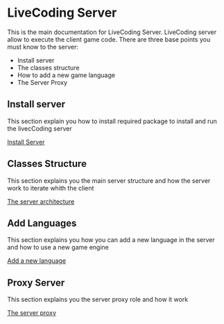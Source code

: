 # LiveCoding Server

This is the main documentation for LiveCoding Server. LiveCoding server allow to execute the client game code.
There are three base points you must know to the server:

- Install server
- The classes structure
- How to add a new game language
- The Server Proxy

## Install server
This section explain you how to install required package to install and run the livecCoding server

[Install Server](environment.md)

## Classes Structure
This section explains you the main server structure and how the server work to iterate whith the client

[The server architecture](serverArchitecture.md)

## Add Languages
This section explains you how you can add a new language in the server and how to use a new game engine

[Add a new language](languages.md)

## Proxy Server
This section explains you the server proxy role and how it work

[The server proxy](proxyProtocol.md)

